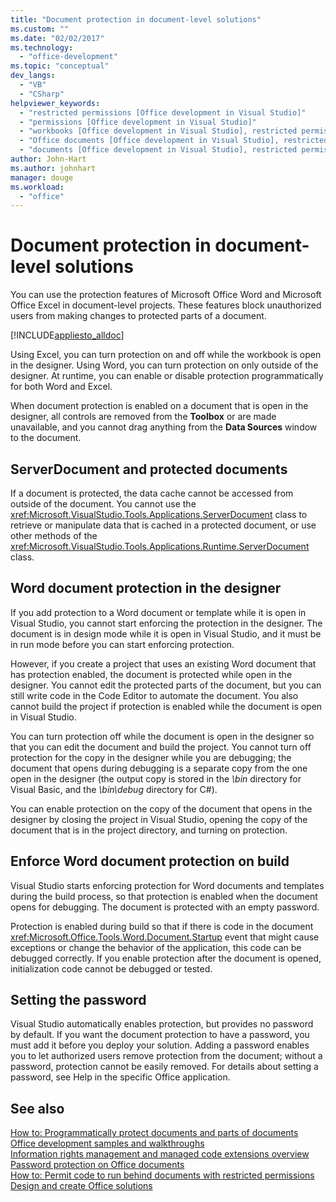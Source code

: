 ```yaml
---
title: "Document protection in document-level solutions"
ms.custom: ""
ms.date: "02/02/2017"
ms.technology: 
  - "office-development"
ms.topic: "conceptual"
dev_langs: 
  - "VB"
  - "CSharp"
helpviewer_keywords: 
  - "restricted permissions [Office development in Visual Studio]"
  - "permissions [Office development in Visual Studio]"
  - "workbooks [Office development in Visual Studio], restricted permissions"
  - "Office documents [Office development in Visual Studio], restricted permissions"
  - "documents [Office development in Visual Studio], restricted permissions"
author: John-Hart
ms.author: johnhart
manager: douge
ms.workload: 
  - "office"
---
```

# Document protection in document-level solutions
  You can use the protection features of Microsoft Office Word and Microsoft Office Excel in document-level projects. These features block unauthorized users from making changes to protected parts of a document.  
  
 [!INCLUDE[appliesto_alldoc](../vsto/includes/appliesto-alldoc-md.md)]  
  
 Using Excel, you can turn protection on and off while the workbook is open in the designer. Using Word, you can turn protection on only outside of the designer. At runtime, you can enable or disable protection programmatically for both Word and Excel.  
  
 When document protection is enabled on a document that is open in the designer, all controls are removed from the **Toolbox** or are made unavailable, and you cannot drag anything from the **Data Sources** window to the document.  
  
## ServerDocument and protected documents  
 If a document is protected, the data cache cannot be accessed from outside of the document. You cannot use the <xref:Microsoft.VisualStudio.Tools.Applications.ServerDocument> class to retrieve or manipulate data that is cached in a protected document, or use other methods of the <xref:Microsoft.VisualStudio.Tools.Applications.Runtime.ServerDocument> class.  
  
## Word document protection in the designer  
 If you add protection to a Word document or template while it is open in Visual Studio, you cannot start enforcing the protection in the designer. The document is in design mode while it is open in Visual Studio, and it must be in run mode before you can start enforcing protection.  
  
 However, if you create a project that uses an existing Word document that has protection enabled, the document is protected while open in the designer. You cannot edit the protected parts of the document, but you can still write code in the Code Editor to automate the document. You also cannot build the project if protection is enabled while the document is open in Visual Studio.  
  
 You can turn protection off while the document is open in the designer so that you can edit the document and build the project. You cannot turn off protection for the copy in the designer while you are debugging; the document that opens during debugging is a separate copy from the one open in the designer (the output copy is stored in the *\bin* directory for Visual Basic, and the *\bin\debug* directory for C#).  
  
 You can enable protection on the copy of the document that opens in the designer by closing the project in Visual Studio, opening the copy of the document that is in the project directory, and turning on protection.  
  
## Enforce Word document protection on build  
 Visual Studio starts enforcing protection for Word documents and templates during the build process, so that protection is enabled when the document opens for debugging. The document is protected with an empty password.  
  
 Protection is enabled during build so that if there is code in the document <xref:Microsoft.Office.Tools.Word.Document.Startup> event that might cause exceptions or change the behavior of the application, this code can be debugged correctly. If you enable protection after the document is opened, initialization code cannot be debugged or tested.  
  
## Setting the password  
 Visual Studio automatically enables protection, but provides no password by default. If you want the document protection to have a password, you must add it before you deploy your solution. Adding a password enables you to let authorized users remove protection from the document; without a password, protection cannot be easily removed. For details about setting a password, see Help in the specific Office application.  
  
## See also  
 [How to: Programmatically protect documents and parts of documents](../vsto/how-to-programmatically-protect-documents-and-parts-of-documents.md)   
 [Office development samples and walkthroughs](../vsto/office-development-samples-and-walkthroughs.md)   
 [Information rights management and managed code extensions overview](../vsto/information-rights-management-and-managed-code-extensions-overview.md)   
 [Password protection on Office documents](../vsto/password-protection-on-office-documents.md)   
 [How to: Permit code to run behind documents with restricted permissions](../vsto/how-to-permit-code-to-run-behind-documents-with-restricted-permissions.md)   
 [Design and create Office solutions](../vsto/designing-and-creating-office-solutions.md)  
  
  